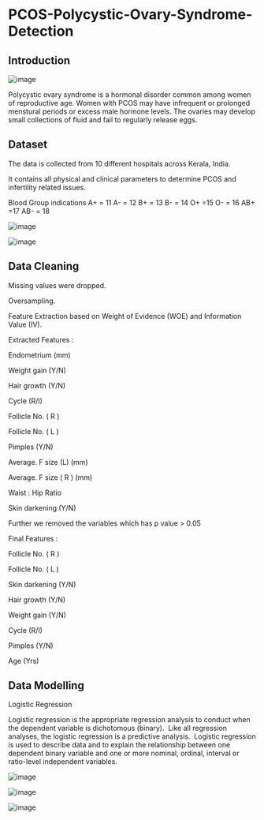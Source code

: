# PCOS-Polycystic-Ovary-Syndrome-Detection

## Introduction

![image](https://user-images.githubusercontent.com/71822090/128054271-9ab7e120-dde0-4160-957d-84cb1d338fba.png)


Polycystic ovary syndrome is a hormonal disorder common among women of reproductive age. Women with PCOS may have infrequent or prolonged menstural periods or excess male hormone levels. The ovaries may develop  small collections of fluid and fail to regularly release eggs.

## Dataset

The data is collected from 10 different hospitals across Kerala, India.

It contains all physical and clinical parameters to determine PCOS and infertility related issues.

Blood Group indications 
      A+ = 11
      A- = 12
      B+ = 13
      B- = 14
      O+ =15
      O- = 16
      AB+ =17
      AB- = 18
      
![image](https://user-images.githubusercontent.com/71822090/128052774-06a0d24e-39fa-46ee-8cb3-9e482f316a2d.png)

![image](https://user-images.githubusercontent.com/71822090/128052817-7fc168da-56c3-4ae2-a389-ce4029cf99e5.png)


## Data Cleaning

Missing values were dropped.

Oversampling.

Feature Extraction based on Weight of Evidence (WOE) and Information Value (IV).

Extracted Features :

Endometrium (mm)

Weight gain (Y/N)

Hair growth (Y/N)

Cycle (R/I)

Follicle No. ( R )

Follicle No. ( L )

Pimples (Y/N)

Average. F size (L) (mm)

Average. F size ( R )  (mm)

Waist : Hip Ratio

Skin darkening (Y/N)

Further we removed the variables which has  p value > 0.05

Final Features :

Follicle No. ( R )

Follicle No. ( L )

Skin darkening (Y/N)

Hair growth (Y/N)

Weight gain (Y/N)

Cycle (R/I)

Pimples (Y/N)

Age (Yrs)

## Data Modelling

Logistic Regression

Logistic regression is the appropriate regression analysis to conduct when the dependent variable is dichotomous (binary).  Like all regression analyses, the logistic regression is a predictive analysis.  Logistic regression is used to describe data and to explain the relationship between one dependent binary variable and one or more nominal, ordinal, interval or ratio-level independent variables.

![image](https://user-images.githubusercontent.com/71822090/128053999-c604712d-ff4f-42e8-beec-d5c2c02ac83c.png)


![image](https://user-images.githubusercontent.com/71822090/128054039-bf284155-50d1-48aa-8c5c-646449fca795.png)


![image](https://user-images.githubusercontent.com/71822090/128054080-83dd564b-c982-4109-877e-36d7065c9fa0.png)





